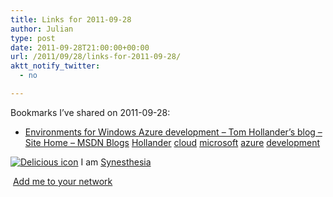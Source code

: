 ```yaml
---
title: Links for 2011-09-28
author: Julian
type: post
date: 2011-09-28T21:00:00+00:00
url: /2011/09/28/links-for-2011-09-28/
aktt_notify_twitter:
  - no

---
```

Bookmarks I&#8217;ve shared on 2011-09-28:

  * [Environments for Windows Azure development &#8211; Tom Hollander&#8217;s blog &#8211; Site Home &#8211; MSDN Blogs][1] 
    [Hollander][2] [cloud][3] [microsoft][4] [azure][5] [development][6] </li> </ul> 
    
    <p class="deliciouslink">
      <a href="http://del.icio.us/synesthesia" title="See all my bookmarks on del.icio.us"><img src="https://www.synesthesia.co.uk/images/deliciousicon.jpg" alt="Delicious icon" /></a>&nbsp;I am <a href="http://del.icio.us/synesthesia" title="See all my bookmarks on del.icio.us">Synesthesia</a>
    </p>
    
    <p class="deliciouslink">
      <a href="http://del.icio.us/network?add=synesthesia" title="Add me to your del.icio.us network"><img src="https://www.synesthesia.co.uk/images/add.gif" alt="" /></a>&nbsp;<a href="http://del.icio.us/network?add=synesthesia" title="Add me to your del.icio.us network">Add me to your network</a>
    </p>

 [1]: http://blogs.msdn.com/b/tomholl/archive/2011/09/28/environments-for-windows-azure-development.aspx
 [2]: http://www.delicious.com/synesthesia/Hollander
 [3]: http://www.delicious.com/synesthesia/cloud
 [4]: http://www.delicious.com/synesthesia/microsoft
 [5]: http://www.delicious.com/synesthesia/azure
 [6]: http://www.delicious.com/synesthesia/development